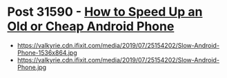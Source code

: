 # Post 31590 - [How to Speed Up an Old or Cheap Android Phone](https://www.ifixit.com/News/31590/how-to-speed-up-an-old-or-cheap-android-phone)

- https://valkyrie.cdn.ifixit.com/media/2019/07/25154202/Slow-Android-Phone-1536x864.jpg
- https://valkyrie.cdn.ifixit.com/media/2019/07/25154202/Slow-Android-Phone.jpg
